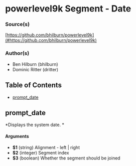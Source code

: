 # powerlevel9k Segment - Date


### Source(s)

[https://github.com/bhilburn/powerlevel9k](#https://github.com/bhilburn/powerlevel9k)


### Author(s)

- Ben Hilburn (bhilburn)
- Dominic Ritter (dritter)


## Table of Contents

- [prompt_date](#prompt_date)

## prompt_date
*Displays the system date. *

#### Arguments

- **$1** (string) Alignment - left | right
- **$2** (integer) Segment index
- **$3** (boolean) Whether the segment should be joined


